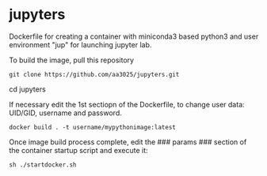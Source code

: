 # jupyters

Dockerfile for creating a container with miniconda3 based python3 and user environment "jup" for launching jupyter lab.

To build the image, pull this repository

`git clone https://github.com/aa3025/jupyters.git`

cd jupyters

If necessary edit the 1st sectiopn of the Dockerfile, to change user data: UID/GID, username and password.

`docker build . -t username/mypythonimage:latest`

Once image build process complete, edit the ### params ### section of the container startup script and execute it: 

`sh ./startdocker.sh`
